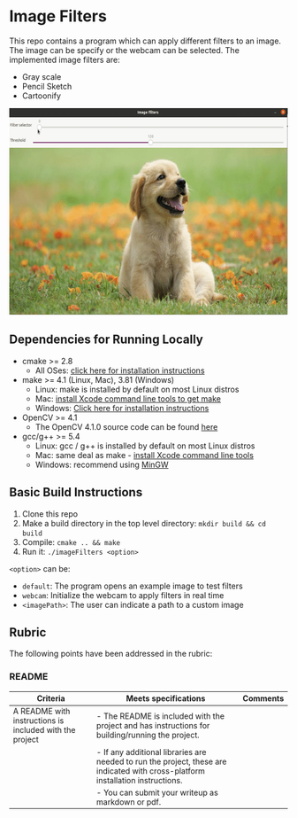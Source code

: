 # Image Filters

This repo contains a program which can apply different filters to an image. The image can be specify or the webcam can be selected. The implemented image filters are:
* Gray scale
* Pencil Sketch
* Cartoonify

<img src="example.gif" width="600" height="373" />

## Dependencies for Running Locally

* cmake >= 2.8
  * All OSes: [click here for installation instructions](https://cmake.org/install/)
* make >= 4.1 (Linux, Mac), 3.81 (Windows)
  * Linux: make is installed by default on most Linux distros
  * Mac: [install Xcode command line tools to get make](https://developer.apple.com/xcode/features/)
  * Windows: [Click here for installation instructions](http://gnuwin32.sourceforge.net/packages/make.htm)
* OpenCV >= 4.1
  * The OpenCV 4.1.0 source code can be found [here](https://github.com/opencv/opencv/tree/4.1.0)
* gcc/g++ >= 5.4
  * Linux: gcc / g++ is installed by default on most Linux distros
  * Mac: same deal as make - [install Xcode command line tools](https://developer.apple.com/xcode/features/)
  * Windows: recommend using [MinGW](http://www.mingw.org/)

## Basic Build Instructions

1. Clone this repo
2. Make a build directory in the top level directory: `mkdir build && cd build`
3. Compile: `cmake .. && make`
4. Run it: `./imageFilters <option>`

`<option>` can be:
* `default`: The program opens an example image to test filters
* `webcam`: Initialize the webcam to apply filters in real time
* `<imagePath>`: The user can indicate a path to a custom image

## Rubric

The following points have been addressed in the rubric:

### README

| Criteria | Meets specifications | Comments |
| -------- | -------------------- | -------- |
| A README with instructions is included with the project | - The README is included with the project and has instructions for building/running the project.
|                                                         | - If any additional libraries are needed to run the project, these are indicated with cross-platform installation instructions. |
|                                                         | - You can submit your writeup as markdown or pdf. |
